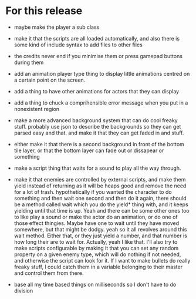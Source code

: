 For this release
===============
- maybe make the player a sub class

- make it that the scripts are all loaded automatically, and also there is some kind of
  include syntax to add files to other files

- the credits never end if you minimise them or press gamepad buttons during
  them

- add an animation player type thing to display little animations centred on a certain
  point on the screen.

- add a thing to have other animations for actors that they can display

- add a thing to chuck a comprihensible error message when you put in a
  nonexistent region

- make a more advanced background system that can do cool freaky stuff. probably
  use json to describe the backgrounds so they can get parsed easy and that. and make it
  that they can get faded in and stuff.

- either make it that there is a second background in front of the bottom tile layer, or
  that the bottom layer can fade out or dissapear or something

- make a script thing that waits for a sound to play all the way through.

- make it that enemies are controlled by external scripts, and make them yield instead of
  returning as it will be heaps good and remove the need for a lot of trash. hypothetically
  if you wanted the character to do something and then wait one second and then do it again,
  there should be a method called wait which you do the yield* thing with, and it keeps
  yielding until that time is up. Yeah and there can be some other ones too to like play a
  sound or make the actor do an animation, or do one of those effect thingies. Maybe have
  one to wait until they have moved somewhere, but that might be dodgy.
  yeah so it all revolves around this wait method. Either that, or they just yield a
  number, and that number is how long their are to wait for. Actually, yeah I like that.
  I'll also try to make scripts configurable by making it that you can set any random
  property on a given enemy type, which will do nothing if not needed, and otherwise the
  script can look for it.
  If I want to make bullets do really freaky stuff, I could catch them in a variable
  belonging to their master and control them from there.


- base all my time based things on milliseconds so I don't have to do division
